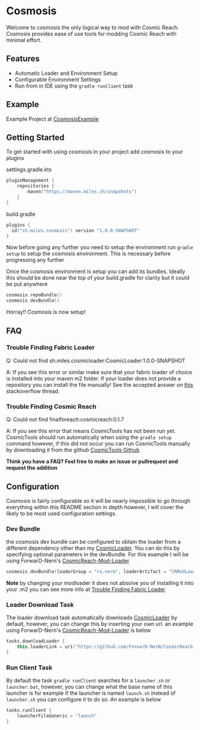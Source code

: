 # Cosmosis
Welcome to cosmosis the only logical way to mod with Cosmic Reach. Cosmosis provides
ease of use tools for modding Cosmic Reach with minimal effort.

## Features
- Automatic Loader and Environment Setup
- Configurable Environment Settings
- Run from in IDE using the `gradle runClient` task

## Example
Example Project at [CosmosisExample](https://github.com/Y2Kwastaken/CosmosisExample)

## Getting Started

To get started with using cosmosis in your project add cosmosis to your plugins

settings.gradle.kts
```kotlin
pluginManagement {
    repositories {
        maven("https://maven.miles.sh/snapshots")
    }
}
```

build.gradle
```kotlin
plugins {
  id("sh.miles.cosmosis") version "1.0.0-SNAPSHOT"
}
```

Now before going any further you need to setup the environment run `gradle setup`
to setup the cosmosis environment. This is necessary before progressing any further

Once the cosmosis environment is setup you can add its bundles. Ideally this should
be done near the top of your build.gradle for clarity but it could be put anywhere
```kotlin
cosmosis.repoBundle()
cosmosis.devBundle()
```

Horray!! Cosmosis is now setup!

## FAQ

### Trouble Finding Fabric Loader

Q: Could not find sh.miles.cosmicloader:CosmicLoader:1.0.0-SNAPSHOT

A: If you see this error or similar make sure that your fabric loader of choice is
installed into your maven m2 folder. If your loader does not provide a repository
you can install the file manually! See the accepted answer on [this](https://stackoverflow.com/questions/4955635/how-to-add-local-jar-files-to-a-maven-project)
stackoverflow thread.

### Trouble Finding Cosmic Reach

Q: Could not find finalforeach:cosmicreach:0.1.7

A: If you see this error that means CosmicTools has not been run yet. CosmicTools should
run automatically when using the `gradle setup` command however, if this did not occur you
can run CosmicTools manually by downloading it from the github [CosmicTools Github](https://github.com/Y2Kwastaken/CosmicTools)

**Think you have a FAQ? Feel free to make an issue or pullrequest and request the addition**

## Configuration

Cosmosis is fairly configurable so it will be nearly impossible to go through everything
within this README section in depth however, I will cover the likely to be most used configuration
settings.

### Dev Bundle

the cosmosis dev bundle can be configured to obtain the loader from a different dependency
other than my [CosmicLoader](https://github.com/Y2Kwastaken/CosmicLoader). You can do this by specifying
optional parameters in the devBundle. For this example I will be using ForwarD-Nern's [CosmicReach-Mod-Loader](https://github.com/ForwarD-NerN/CosmicReach-Mod-Loader)

```kotlin
cosmosis.devBundle(loaderGroup = "ru.nerm", loaderArtifact = "CRModLoader", loaderVersion = "1.1.1")
```

**Note** by changing your modloader it does not absolve you of installing it into your .m2 you can see more info at [Trouble Finding Fabric Loader](#trouble-finding-fabric-loader)

### Loader Download Task

The loader download task automatically downloads [CosmicLoader](https://github.com/Y2Kwastaken/CosmicLoader) by default, however,
you can change this by inserting your own url. an example using ForwarD-Nern's [CosmicReach-Mod-Loader](https://github.com/ForwarD-NerN/CosmicReach-Mod-Loader)
is below

```kotlin
tasks.downloadLoader {
    this.loaderLink = uri("https://github.com/ForwarD-NerN/CosmicReach-Mod-Loader/releases/download/latest/cosmicreach-fabric-modloader.zip").toURL()
}
```

### Run Client Task

By default the task `gradle runClient` searches for a `launcher.sh` or `launcher.bat`, however,
you can change what the base name of this launcher is for example if the launcher is named
`launch.sh` instead of `launcher.sh` you can configure it to do so. An example is below

```kotlin
tasks.runClient {
    launcherFileGeneric = "launch"
}
```
